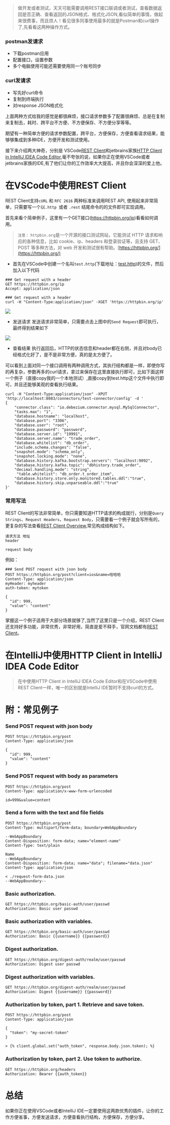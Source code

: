 > 做开发或者测试，天天可能需要调用REST接口联调或者测试，查看数据返回是否正确、查看返回的JSON格式、格式化JSON,看似简单的事情，做起来很费事，而且烦人！看见很多同事使用最多的就是Postman和curl操作了,先看看这两种操作方式。

### postman发请求
* 下载postman应用
* 配置接口，设置参数
* 多个电脑使用可能还需要使用同一个账号同步

### curl发请求
* 写先好curl命令
* 复制到终端执行
* 对response JSON格式化

上面两种方式给我的感觉是都很麻烦，接口请求参数多了配置很麻烦、总是在复制来复制去，耗时、跨平台不方便、不方便保存、不方便分享等等。

期望有一种简单方便的请求参数配置，跨平台，方便保存，方便查看请求结果，能够够集成到多种IDE，方便开发和测试使用。

接下来介绍两大神奇，分别是 VSCode[REST Client](https://marketplace.visualstudio.com/items?itemName=humao.rest-client)和jetbrains家族[HTTP Client in IntelliJ IDEA Code Editor](https://www.jetbrains.com/help/idea/http-client-in-product-code-editor.html#creating-an-http-request-file?utm_source=hacpai.com),毫不夸张的说，如果你正在使用VSCode或者jetbrains家族的IDE,有了他们让你的工作效率大大提高，并且你会深深的爱上他。

# 在VSCode中使用REST Client

REST Client支持`cURL` 和 `RFC 2616` 两种标准来调用REST API, 使用起来非常简单，只需要写一个以`.http `或者 `.rest` 结尾命令的的文件即可实现调用。

首先来看个简单例子，这里有一个GET接口(https://httpbin.org/ip)看看如何调用。

> `注意：`  `httpbin.org`是一个开源的接口测试网站，它能测试 HTTP 请求和响应的各种信息，比如 cookie、ip、headers 和登录验证等，且支持 GET、POST 等多种方法，对 web 开发和测试很有帮助。[https://httpbin.org/](https://httpbin.org/)


* 首先在VSCode中创建一个名叫`test.http`(下载地址：[test.http](https://github.com/moxingwang/resource/blob/master/image/web/test.http))的文件，然后加入以下代码
```
### Get request with a header
GET https://httpbin.org/ip
Accept: application/json

### Get request with a header
curl -H "Content-Type:application/json" -XGET 'https://httpbin.org/ip'
```

![](https://github.com/moxingwang/resource/blob/master/image/web/rest%20client%20http%201.png?raw=true)

* 发送请求
发送请求非常简单，只需要点击上图中的`Send Request`即可执行，最终得到结果如下

![](https://github.com/moxingwang/resource/blob/master/image/web/rest%20client%20http%202.png?raw=true)

* 查看结果
执行返回后，HTTP的状态信息和header都在右侧，并且对body已经格式化好了，是不是非常方便，真的是太方便了。

可以看到上面对同一个接口调用有两种调用方式，其执行结构都是一样，即使你写的再复杂，参数再多的curl请求，拿过来保存在这里直接执行即可，比如下面这样一个例子（直接copy我的一个本地测试）,直接copy到test.http这个文件中执行即可，并且还能够美观的查看执行结果。

```
curl -H "Content-Type:application/json" -XPUT 'http://localhost:8083/connectors/test-connector/config' -d '
{
    "connector.class": "io.debezium.connector.mysql.MySqlConnector",
    "tasks.max": "1",
    "database.hostname": "localhost",
    "database.port": "3306",
    "database.user": "root",
    "database.password": "password",
    "database.server.id": "19991",
    "database.server.name": "trade_order",
    "database.whitelist": "db_order",
    "include.schema.changes": "false",
    "snapshot.mode": "schema_only",
    "snapshot.locking.mode": "none",
    "database.history.kafka.bootstrap.servers": "localhost:9092",
    "database.history.kafka.topic": "dbhistory.trade_order",
    "decimal.handling.mode": "string",
     "table.whitelist": "db_order.t_order_item",
    "database.history.store.only.monitored.tables.ddl":"true",
    "database.history.skip.unparseable.ddl":"true"
}'
```

### 常用写法
REST Client的写法非常简单，你只需要知道HTTP请求的构成就行，分别是`Query Strings`、`Request Headers`、`Request Body`，只需要看一个例子就会写所有的，更复杂的写法查看[REST Client Overview](https://marketplace.visualstudio.com/items?itemName=humao.rest-client),常见构成结构如下。

```
请求方法 地址
header

request body
```

例如：

```
### Send POST request with json body
POST https://httpbin.org/post?client=ios&name=哈哈哈
Content-Type: application/json
myHeader: myheader
auth-token: mytoken

{
  "id": 999,
  "value": "content"
}
```

掌握这一个例子适用于大部分场景就够了,当然了这里只是一个介绍，REST Client还支持好多功能，非常优秀，非常好用，简直是爱不释手，官网文档都有[REST Client](https://marketplace.visualstudio.com/items?itemName=humao.rest-client)。


# 在IntelliJ中使用HTTP Client in IntelliJ IDEA Code Editor
> 在中使用HTTP Client in IntelliJ IDEA Code Editor和在VSCode中使用REST Client一样，唯一的区别就是IntelliJ IDE暂时不支持curl的方式。

# 附：常见例子
### Send POST request with json body
```
POST https://httpbin.org/post
Content-Type: application/json

{
  "id": 999,
  "value": "content"
}
```

### Send POST request with body as parameters
```
POST https://httpbin.org/post
Content-Type: application/x-www-form-urlencoded

id=999&value=content
```

### Send a form with the text and file fields
```
POST https://httpbin.org/post
Content-Type: multipart/form-data; boundary=WebAppBoundary

--WebAppBoundary
Content-Disposition: form-data; name="element-name"
Content-Type: text/plain

Name
--WebAppBoundary
Content-Disposition: form-data; name="data"; filename="data.json"
Content-Type: application/json

< ./request-form-data.json
--WebAppBoundary--
```

### Basic authorization.
```
GET https://httpbin.org/basic-auth/user/passwd
Authorization: Basic user passwd
```

### Basic authorization with variables.
```
GET https://httpbin.org/basic-auth/user/passwd
Authorization: Basic {{username}} {{password}}
```

### Digest authorization.
```
GET https://httpbin.org/digest-auth/realm/user/passwd
Authorization: Digest user passwd
```

### Digest authorization with variables.
```
GET https://httpbin.org/digest-auth/realm/user/passwd
Authorization: Digest {{username}} {{password}}
```

### Authorization by token, part 1. Retrieve and save token.
```
POST https://httpbin.org/post
Content-Type: application/json

{
  "token": "my-secret-token"
}

> {% client.global.set("auth_token", response.body.json.token); %}
```

### Authorization by token, part 2. Use token to authorize.
```
GET https://httpbin.org/headers
Authorization: Bearer {{auth_token}}
```

# 总结
如果你正在使用VSCode或者IntelliJ IDE一定要使用这两款优秀的插件，让你的工作方便省事，方便发送请求，方便查看执行结构，方便保存，方便分享。
